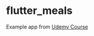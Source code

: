 # flutter_meals
Example app from [Udemy Course](https://www.udemy.com/course/learn-flutter-dart-to-build-ios-android-apps/)


